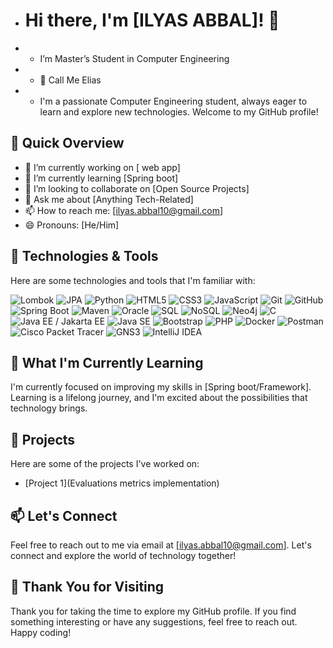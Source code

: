 
- # Hi there, I'm [ILYAS ABBAL]! 👋
- - I’m Master’s Student in Computer Engineering
- - 👀 Call Me Elias
- - I'm a passionate Computer Engineering student, always eager to learn and explore new technologies. Welcome to my GitHub profile!

## 🚀 Quick Overview

- 🔭 I’m currently working on [ web app]
- 🌱 I’m currently learning [Spring boot]
- 👯 I’m looking to collaborate on [Open Source Projects]
- 💬 Ask me about [Anything Tech-Related]
- 📫 How to reach me: [ilyas.abbal10@gmail.com]
- 😄 Pronouns: [He/Him]

## 🔧 Technologies & Tools

Here are some technologies and tools that I'm familiar with:

![Lombok](https://img.shields.io/badge/Lombok-000000?style=flat&logo=lombok&logoColor=white)
![JPA](https://img.shields.io/badge/JPA-000000?style=flat&logo=jpa&logoColor=white)
![Python](https://img.shields.io/badge/Python-3776AB?style=flat&logo=python&logoColor=white)
![HTML5](https://img.shields.io/badge/HTML5-E34F26?style=flat&logo=html5&logoColor=white)
![CSS3](https://img.shields.io/badge/CSS3-1572B6?style=flat&logo=css3&logoColor=white)
![JavaScript](https://img.shields.io/badge/JavaScript-F7DF1E?style=flat&logo=javascript&logoColor=black)
![Git](https://img.shields.io/badge/Git-F05032?style=flat&logo=git&logoColor=white)
![GitHub](https://img.shields.io/badge/GitHub-181717?style=flat&logo=github&logoColor=white)
![Spring Boot](https://img.shields.io/badge/Spring%20Boot-6DB33F?style=flat&logo=spring&logoColor=white)
![Maven](https://img.shields.io/badge/Maven-C71A36?style=flat&logo=apache-maven&logoColor=white)
![Oracle](https://img.shields.io/badge/Oracle-F80000?style=flat&logo=oracle&logoColor=white)
![SQL](https://img.shields.io/badge/SQL-4479A1?style=flat&logo=sql&logoColor=white)
![NoSQL](https://img.shields.io/badge/NoSQL-4DB33D?style=flat&logo=firebase&logoColor=white)
![Neo4j](https://img.shields.io/badge/Neo4j-008CC1?style=flat&logo=neo4j&logoColor=white)
![C](https://img.shields.io/badge/C-A8B9CC?style=flat&logo=c&logoColor=white)
![Java EE / Jakarta EE](https://img.shields.io/badge/Java%20EE%20Jakarta%20EE-0098DA?style=flat&logo=javaee&logoColor=white)
![Java SE](https://img.shields.io/badge/Java%20SE-007396?style=flat&logo=java&logoColor=white)
![Bootstrap](https://img.shields.io/badge/Bootstrap-7952B3?style=flat&logo=bootstrap&logoColor=white)
![PHP](https://img.shields.io/badge/PHP-777BB4?style=flat&logo=php&logoColor=white)
![Docker](https://img.shields.io/badge/Docker-2496ED?style=flat&logo=docker&logoColor=white)
![Postman](https://img.shields.io/badge/Postman-FF6C37?style=flat&logo=postman&logoColor=white)
![Cisco Packet Tracer](https://img.shields.io/badge/Cisco%20Packet%20Tracer-1BA0D7?style=flat&logo=cisco&logoColor=white)
![GNS3](https://img.shields.io/badge/GNS3-0081C6?style=flat&logo=gns3&logoColor=white)
![IntelliJ IDEA](https://img.shields.io/badge/IntelliJ%20IDEA-000000?style=flat&logo=intellij-idea&logoColor=white)


## 🌱 What I'm Currently Learning

I'm currently focused on improving my skills in [Spring boot/Framework]. Learning is a lifelong journey, and I'm excited about the possibilities that technology brings.

## 🚀 Projects

Here are some of the projects I've worked on:

- [Project 1](Evaluations metrics implementation)


## 📫 Let's Connect

Feel free to reach out to me via email at [ilyas.abbal10@gmail.com]. Let's connect and explore the world of technology together!

## 🎉 Thank You for Visiting

Thank you for taking the time to explore my GitHub profile. If you find something interesting or have any suggestions, feel free to reach out. Happy coding!

    






